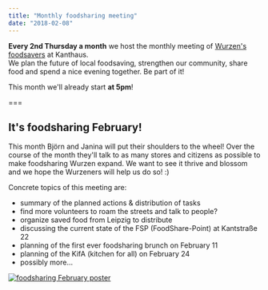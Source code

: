 ```yaml
---
title: "Monthly foodsharing meeting"
date: "2018-02-08"
---
```


**Every 2nd Thursday a month** we host the monthly meeting of [Wurzen's foodsavers](../../about/foodsharing) at Kanthaus.  
We plan the future of local foodsaving, strengthen our community, share food and spend a nice evening together. Be part of it!

This month we'll already start **at 5pm**!

===

## It's foodsharing February!

This month Björn and Janina will put their shoulders to the wheel! Over the course of the month they'll talk to as many stores and citizens as possible to make foodsharing Wurzen expand. We want to see it thrive and blossom and we hope the Wurzeners will help us do so! :)

Concrete topics of this meeting are:
- summary of the planned actions & distribution of tasks
- find more volunteers to roam the streets and talk to people?
- organize saved food from Leipzig to distribute
- discussing the current state of the FSP (FoodShare-Point) at Kantstraße 22
- planning of the first ever foodsharing brunch on February 11
- planning of the KifA (kitchen for all) on February 24
- possibly more...

[![foodsharing February poster](/pics/fs_wu-Feb_small.jpg)](/pics/fs_wu-Feb.pdf)
